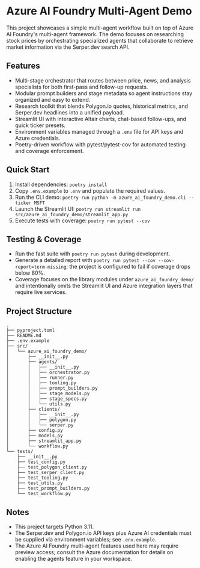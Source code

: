 # Azure AI Foundry Multi-Agent Demo

This project showcases a simple multi-agent workflow built on top of Azure AI Foundry's multi-agent framework. The demo focuses on researching stock prices by orchestrating specialized agents that collaborate to retrieve market information via the Serper.dev search API.

## Features
- Multi-stage orchestrator that routes between price, news, and analysis specialists for both first-pass and follow-up requests.
- Modular prompt builders and stage metadata so agent instructions stay organized and easy to extend.
- Research toolkit that blends Polygon.io quotes, historical metrics, and Serper.dev headlines into a unified payload.
- Streamlit UI with interactive Altair charts, chat-based follow-ups, and quick ticker presets.
- Environment variables managed through a `.env` file for API keys and Azure credentials.
- Poetry-driven workflow with pytest/pytest-cov for automated testing and coverage enforcement.

## Quick Start
1. Install dependencies: `poetry install`
2. Copy `.env.example` to `.env` and populate the required values.
3. Run the CLI demo: `poetry run python -m azure_ai_foundry_demo.cli --ticker MSFT`
4. Launch the Streamlit UI: `poetry run streamlit run src/azure_ai_foundry_demo/streamlit_app.py`
5. Execute tests with coverage: `poetry run pytest --cov`

## Testing & Coverage
- Run the fast suite with `poetry run pytest` during development.
- Generate a detailed report with `poetry run pytest --cov --cov-report=term-missing`; the project is configured to fail if coverage drops below 80%.
- Coverage focuses on the library modules under `azure_ai_foundry_demo/` and intentionally omits the Streamlit UI and Azure integration layers that require live services.

## Project Structure
```
.
├── pyproject.toml
├── README.md
├── .env.example
├── src/
│   └── azure_ai_foundry_demo/
│       ├── __init__.py
│       ├── agents/
│       │   ├── __init__.py
│       │   ├── orchestrator.py
│       │   ├── runner.py
│       │   ├── tooling.py
│       │   ├── prompt_builders.py
│       │   ├── stage_models.py
│       │   ├── stage_specs.py
│       │   └── utils.py
│       ├── clients/
│       │   ├── __init__.py
│       │   ├── polygon.py
│       │   └── serper.py
│       ├── config.py
│       ├── models.py
│       ├── streamlit_app.py
│       └── workflow.py
└── tests/
    ├── __init__.py
    ├── test_config.py
    ├── test_polygon_client.py
    ├── test_serper_client.py
    ├── test_tooling.py
    ├── test_utils.py
    ├── test_prompt_builders.py
    └── test_workflow.py
```

## Notes
- This project targets Python 3.11.
- The Serper.dev and Polygon.io API keys plus Azure AI credentials must be supplied via environment variables; see `.env.example`.
- The Azure AI Foundry multi-agent features used here may require preview access; consult the Azure documentation for details on enabling the agents feature in your workspace.
